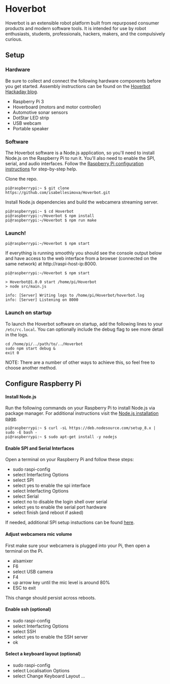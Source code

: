 # Hoverbot #
Hoverbot is an extensible robot platform built from repurposed consumer products and modern software tools. It is intended for use by robot enthusiasts, students, professionals, hackers, makers, and the compulsively curious.

## Setup ##

### Hardware ###
Be sure to collect and connect the following hardware components before you get started. Assembly instructions can be found on the [Hoverbot Hackaday blog](https://hackaday.io/project/158256/log/146069).

* Raspberry Pi 3
* Hoverboard (motors and motor controller)
* Automotive sonar sensors
* DotStar LED strip
* USB webcam
* Portable speaker

### Software ###

The Hoverbot software is a Node.js application, so you'll need to install Node.js on the Raspberry Pi to run it. You'll also need to enable the SPI, serial, and audio interfaces. Follow the [Raspberry Pi configuration instructions](#configure-raspberry-pi) for step-by-step help.

Clone the repo.
```console
pi@raspberrypi:~ $ git clone https://github.com/isabellesimova/Hoverbot.git
```

Install Node.js dependencies and build the webcamera streaming server.
```console
pi@raspberrypi:~ $ cd Hoverbot
pi@raspberrypi:~/Hoverbot $ npm install
pi@raspberrypi:~/Hoverbot $ npm run make
```

### Launch! ###

```console
pi@raspberrypi:~/Hoverbot $ npm start
```

If everything is running smoothly you should see the console output below and have access to the web interface from a browser (connected on the same network) at http://raspi-host-ip:8000.
```console
pi@raspberrypi:~/Hoverbot $ npm start

> Hoverbot@1.0.0 start /home/pi/Hoverbot
> node src/main.js

info: [Server] Writing logs to /home/pi/Hoverbot/hoverbot.log
info: [Server] Listening on 8000
```

### Launch on startup ###

To launch the Hoverbot software on startup, add the following lines to your `/etc/rc.local`. You can optionally include the debug flag to see more detail in the logs.

```shell
cd /home/pi/../path/to/../Hoverbot
sudo npm start debug &
exit 0
```

NOTE: There are a number of other ways to achieve this, so feel free to choose another method.

## Configure Raspberry Pi ##

#### Install Node.js ####
Run the following commands on your Raspberry Pi to install Node.js via package manager. For additional instructions visit the [Node.js installation page](https://nodejs.org/en/download/package-manager/).

```console
pi@raspberrypi:~ $ curl -sL https://deb.nodesource.com/setup_8.x | sudo -E bash -
pi@raspberrypi:~ $ sudo apt-get install -y nodejs
```

#### Enable SPI and Serial Interfaces ####
Open a terminal on your Raspberry Pi and follow these steps:

* sudo raspi-config
* select Interfacting Options
* select SPI
* select yes to enable the spi interface
* select Interfacting Options
* select Serial
* select no to disable the login shell over serial
* select yes to enable the serial port hardware
* select finish (and reboot if asked)

If needed, additional SPI setup instuctions can be found [here](https://www.raspberrypi-spy.co.uk/2014/08/enabling-the-spi-interface-on-the-raspberry-pi/).

#### Adjust webcamera mic volume ####
First make sure your webcamera is plugged into your Pi, then open a terminal on the Pi.

* alsamixer
* F6
* select USB camera
* F4
* up arrow key until the mic level is around 80%
* ESC to exit

This change should persist across reboots.

#### Enable ssh (optional) ####
* sudo raspi-config
* select Interfacting Options
* select SSH
* select yes to enable the SSH server
* ok

#### Select a keyboard layout (optional) ####
* sudo raspi-config
* select Localisation Options
* select Change Keyboard Layout
...
